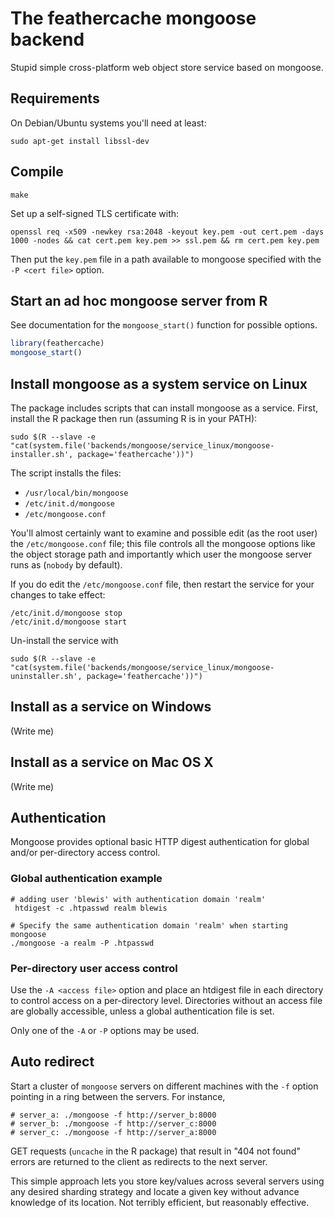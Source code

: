 # The feathercache mongoose backend

Stupid simple cross-platform web object store service based on mongoose.

## Requirements

On Debian/Ubuntu systems you'll need at least:
```
sudo apt-get install libssl-dev
```


## Compile
```
make
```

Set up a self-signed TLS certificate with:
```
openssl req -x509 -newkey rsa:2048 -keyout key.pem -out cert.pem -days 1000 -nodes && cat cert.pem key.pem >> ssl.pem && rm cert.pem key.pem
```
Then put the `key.pem` file in a path available to mongoose specified with the `-P <cert file>` option.

## Start an ad hoc mongoose server from R

See documentation for the `mongoose_start()` function for possible options.
```r
library(feathercache)
mongoose_start()
```

## Install mongoose as a system service on Linux

The package includes scripts that can install mongoose as a service. First,
install the R package then run (assuming R is in your PATH):

```
sudo $(R --slave -e "cat(system.file('backends/mongoose/service_linux/mongoose-installer.sh', package='feathercache'))")
```
The script installs the files:

* `/usr/local/bin/mongoose`
* `/etc/init.d/mongoose`
* `/etc/mongoose.conf`

You'll almost certainly want to examine and possible edit (as the root user) the
`/etc/mongoose.conf` file; this file controls all the mongoose options like the
object storage path and importantly which user the mongoose server runs as
(`nobody` by default).

If you do edit the `/etc/mongoose.conf` file, then restart the service for your
changes to take effect:
```
/etc/init.d/mongoose stop
/etc/init.d/mongoose start
```

Un-install the service with
```
sudo $(R --slave -e "cat(system.file('backends/mongoose/service_linux/mongoose-uninstaller.sh', package='feathercache'))")
```

## Install as a service on Windows

(Write me)

## Install as a service on Mac OS X

(Write me)

## Authentication

Mongoose provides optional basic HTTP digest authentication for global and/or
per-directory access control.

### Global authentication example

```
# adding user 'blewis' with authentication domain 'realm'
 htdigest -c .htpasswd realm blewis

# Specify the same authentication domain 'realm' when starting mongoose
./mongoose -a realm -P .htpasswd
```

### Per-directory user access control

Use the `-A <access file>` option and place an htdigest file in each directory
to control access on a per-directory level. Directories without an access file
are globally accessible, unless a global authentication file is set.

Only one of the `-A` or `-P` options may be used.


## Auto redirect

Start a cluster of `mongoose` servers on different machines with the `-f`
option pointing in a ring between the servers. For instance,
```
# server_a: ./mongoose -f http://server_b:8000
# server_b: ./mongoose -f http://server_c:8000
# server_c: ./mongoose -f http://server_a:8000
```

GET requests (`uncache` in the R package) that result in "404 not found"
errors are returned to the client as redirects to the next server.

This simple approach lets you store key/values across several servers using any
desired sharding strategy and locate a given key without advance knowledge of
its location. Not terribly efficient, but reasonably effective.
